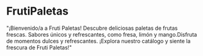 # FrutiPaletas
"¡Bienvenido/a a Fruti Paletas! Descubre deliciosas paletas de frutas frescas. Sabores únicos y refrescantes, como fresa, limón y mango.Disfruta de momentos dulces y refrescantes. ¡Explora nuestro catálogo y siente la frescura de Fruti Paletas!"
